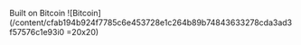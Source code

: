 Built on Bitcoin ![Bitcoin](/content/cfab194b924f7785c6e453728e1c264b89b74843633278cda3ad3f57576c1e93i0 =20x20) <!-- bitcoin.png -->